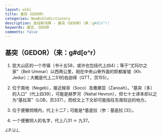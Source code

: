 ```yaml
---
layout: wiki
title: 基突（GEDOR）
categories: NewBibleDictionary
description: 圣经新词典 - 基突（GEDOR）（来：g#d[o^r）
keywords: 基突, GEDOR
comments: false
---
```


## 基突（GEDOR）（来：g#d[o^r）

1. 犹大山区的一个市镇（书十五58，或许也包括代上四4）；等于“尤玛尔之家”（Beit Ummar）以西两公里，刚在中央山脊外面的耶都废墟（Kh. Jedur）；大概是代上二51的伯迦得（GTT，页155）。

2. 位于南地（Negeb），接近梭哥（Soco）及撒挪亚（Zanoah）。“基突〔多〕的入口”（代上四39），可能是赫罗河（Nahal Hevron），但七十士译本却以之为“基拉耳”（LOB，页337），而经文上下文却可能指往东南较远的地方。

3. 位于便雅悯境内，代上十二7；可能是*基底拉（参：基底拉 [3]）。

4. 一个便雅悯人的名字，代上八31 ＝ 九37。

J.P.U.L.








